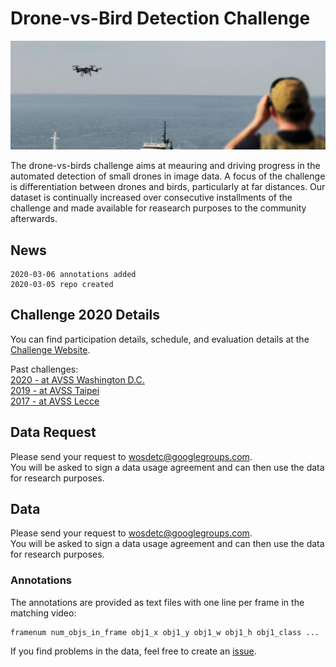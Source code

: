 # Drone-vs-Bird Detection Challenge


<div align="center">
  <img src="images/drone14.jpg"/>
</div>

The drone-vs-birds challenge aims at meauring and driving progress in the automated detection of small drones in image data.
A focus of the challenge is differentiation between drones and birds, particularly at far distances.
Our dataset is continually increased over consecutive installments of the challenge and made available for reasearch purposes to the community afterwards.  



## News

```
2020-03-06 annotations added
2020-03-05 repo created
```

## Challenge 2020 Details

You can find participation details, schedule, and evaluation details at the [Challenge Website](https://wosdetc2020.wordpress.com/drone-vs-bird-detection-challenge/).  
  
Past challenges:  
[2020 - at AVSS Washington D.C.](https://wosdetc2020.wordpress.com/drone-vs-bird-detection-challenge/)  
[2019 - at AVSS Taipei](https://wosdetc2019.wordpress.com/challenge/)  
[2017 - at AVSS Lecce](https://wosdetc.wordpress.com/challenge/)  

## Data Request

Please send your request to [wosdetc@googlegroups.com](mailto:wosdetc@googlegroups.com).  
You will be asked to sign a data usage agreement and can then use the data for research purposes.  
## Data

Please send your request to [wosdetc@googlegroups.com](mailto:wosdetc@googlegroups.com).  
You will be asked to sign a data usage agreement and can then use the data for research purposes.  

### Annotations
The annotations are provided as text files with one line per frame in the matching video:  
```
framenum num_objs_in_frame obj1_x obj1_y obj1_w obj1_h obj1_class ...
```  
If you find problems in the data, feel free to create an [issue](https://github.com/wosdetc/challenge/issues).
